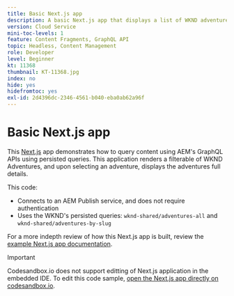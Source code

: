 ```yaml
---
title: Basic Next.js app
description: A basic Next.js app that displays a list of WKND adventures and their details
version: Cloud Service
mini-toc-levels: 1
feature: Content Fragments, GraphQL API
topic: Headless, Content Management
role: Developer
level: Beginner
kt: 11368
thumbnail: KT-11368.jpg
index: no
hide: yes
hidefromtoc: yes
exl-id: 2d4396dc-2346-4561-b040-eba0ab62a96f
---
```

# Basic Next.js app

This [Next.js](https://nextjs.org/) app demonstrates how to query content using AEM's GraphQL APIs using persisted queries. This application renders a filterable of WKND Adventures, and upon selecting an adventure, displays the adventures full details.

This code:

+ Connects to an AEM Publish service, and does not require authentication
+ Uses the WKND's persisted queries: `wknd-shared/adventures-all` and `wknd-shared/adventures-by-slug`

For a more indepth review of how this Next.js app is built, review the [example Next.js app documentation](../example-apps/next-js.md).

>[!IMPORTANT]
>
> Codesandbox.io does not support editting of Next.js application in the embedded IDE. To edit this code sample, [open the Next.js app directly on codesandbox.io](https://codesandbox.io/s/wknd-next-js-app-u8x5f8).
